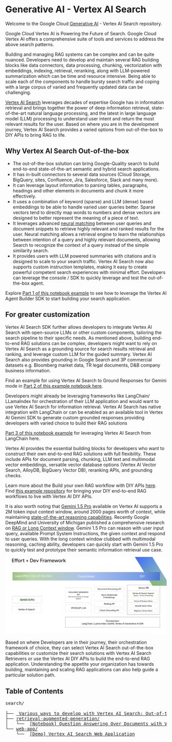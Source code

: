 # Generative AI - Vertex AI Search

Welcome to the Google Cloud [Generative AI](https://cloud.google.com/ai/generative-ai/) - Vertex AI Search repository.

Google Cloud Vertex AI is Powering the Future of Search. Google Cloud Vertex AI offers a comprehensive suite of tools and services to address the above search patterns.

Building and managing RAG systems can be complex and can be quite nuanced. Developers need to develop and maintain several RAG building blocks like data connectors, data processing, chunking, vectorization with embeddings, indexing, retrieval, reranking, along with LLM-powered summarization which can be time and resource intensive. Being able to scale each of the components to handle bursty search traffic and coping with a large corpus of varied and frequently updated data can be challenging.

[Vertex AI Search](https://cloud.google.com/generative-ai-app-builder/docs/enterprise-search-introduction) leverages decades of expertise Google has in information retrieval and brings together the power of deep information retrieval, state-of-the-art natural language processing, and the latest in large language model (LLM) processing to understand user intent and return the most relevant results for the user. Based on where you are in the development journey, Vertex AI Search provides a varied options from out-of-the-box to DIY APIs to bring RAG to life.

## Why Vertex AI Search Out-of-the-box

- The out-of-the-box solution can bring Google-Quality search to build end-to-end state-of-the-art semantic and hybrid search applications.
- It has in-built connectors to several data sources (Cloud Storage, BigQuery, sites, Confluence, Jira, Salesforce, Slack and many more).
- It can leverage layout information to parsing tables, paragraphs, headings and other elements in documents and chunk it more effectively.
- It uses a combination of keyword (sparse) and LLM (dense) based embeddings to be able to handle varied user queries better. Sparse vectors tend to directly map words to numbers and dense vectors are designed to better represent the meaning of a piece of text.
- It leverages advanced [neural matching](https://blog.google/products/search/improving-search-next-20-years/) between user queries and document snippets to retrieve highly relevant and ranked results for the user. Neural matching allows a retrieval engine to learn the relationships between intention of a query and highly relevant documents, allowing Search to recognize the context of a query instead of the simple similarity search.
- It provides users with LLM powered summaries with citations and is designed to scale to your search traffic. Vertex AI Search now also supports custom instruction templates, making it easy to create powerful competent search experiences with minimal effort. Developers can leverage the console / SDK to quickly leverage and test the out-of-the-box agent.

Explore [Part 1 of this notebook example](vertex-search-options/vertex_search_options.ipynb) to see how to leverage the Vertex AI Agent Builder SDK to start building your search application.

## For greater customization

Vertex AI Search SDK further allows developers to integrate Vertex AI Search with open-source LLMs or other custom components, tailoring the search pipeline to their specific needs. As mentioned above, building end-to-end RAG solutions can be complex, developers might want to rely on Vertex AI Search as a grounding source for search results retrieval and ranking, and leverage custom LLM for the guided summary. Vertex AI Search also provides grounding in Google Search and 3P commercial datasets e.g. Bloomberg market data, TR legal documents, D&B company business information.

Find an example for using Vertex AI Search to Ground Responses for Gemini mode in [Part 2 of this example notebook here](vertex-search-options/vertex_search_options.ipynb).

Developers might already be leveraging frameworks like LangChain/ LLamaIndex for orchestration of their LLM application and would want to use Vertex AI Search for information retrieval. Vertex AI Search has native integration with LangChain or can be enabled as an available tool in Vertex AI Gemini SDK to generate custom grounded responses providing developers with varied choice to build their RAG solutions

[Part 3 of this notebook example](vertex-search-options/vertex_search_options.ipynb) for leveraging Vertex AI Search from LangChain here.

Vertex AI provides the essential building blocks for developers who want to construct their own end-to-end RAG solutions with full flexibility. These include APIs for document parsing, chunking, LLM text and multimodal vector embeddings, versatile vector database options (Vertex AI Vector Search, AlloyDB, BigQuery Vector DB), reranking APIs, and grounding checks.

Learn more about the Build your own RAG workflow with DIY APIs [here](https://cloud.google.com/generative-ai-app-builder/docs/builder-apis#build-rag). Find [this example repository](https://github.com/GoogleCloudPlatform/applied-ai-engineering-samples/blob/main/genai-on-vertex-ai/retrieval_augmented_generation/diy_rag_with_vertexai_apis/build_grounded_rag_app_with_vertex.ipynb) for bringing your DIY end-to-end RAG workflows to live with Vertex AI DIY APIs.

It is also worth noting that [Gemini 1.5 Pro](https://cloud.google.com/vertex-ai/generative-ai/docs/learn/models#gemini-1.5-pro) available on Vertex AI supports a 2M token input context window, around 2000 pages worth of context, while maintaining [state-of-the-art reasoning capabilities](https://deepmind.google/technologies/gemini/pro/?_gl=1*128a4ox*_up*MQ..*_ga*MTgzMDgwODIxNC4xNzE5OTU2NjIw*_ga_LS8HVHCNQ0*MTcxOTk1NjYyMC4xLjAuMTcxOTk1NjYyMC4wLjAuMA..). Recently Google DeepMind and University of Michigan published a comprehensive research on [RAG or Long Context window](https://arxiv.org/html/2407.16833v1). Gemini 1.5 Pro can reason with user input query, available Prompt System Instructions, the given context and respond to user queries. With the long context window clubbed with multimodal reasoning, caching ability, developers can quickly start with Gemini 1.5 Pro to quickly test and prototype their semantic information retrieval use case.

![Building Search Applications with Vertex AI](vertexai-search-options/search_options.png)

Based on where Developers are in their journey, their orchestration framework of choice, they can select Vertex AI Search out-of-the-box capabilities or customize their search solutions with Vertex AI Search Retrievers or use the Vertex AI DIY APIs to build the end-to-end RAG application. Understanding the appetite your organization has towards building, maintaining and scaling RAG applications can also help guide a particular solution path.

## Table of Contents

<!-- markdownlint-disable MD033 -->
<pre>
search/

├── <a href="vertexai-search-options"> Various ways to develop with Vertex AI Search: Out-of-the-box to customizing with LangChain/Grounding Service </a>
├── <a href="retrieval-augmented-generation">retrieval-augmented-generation/</a>
│   └──  <a href="retrieval-augmented-generation/examples/question_answering.ipynb">[Notebook] Question Answering Over Documents with Vertex AI Search and LangChain 🦜🔗</a>
└── <a href="web-app">web-app/</a>
    └──  <a href="web-app">[Demo] Vertex AI Search Web Application</a>
</pre>
